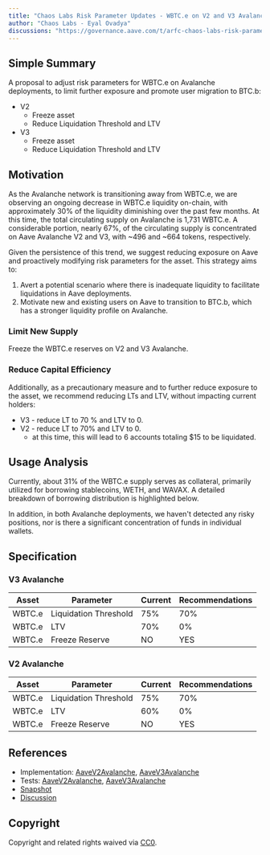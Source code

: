 ```yaml
---
title: "Chaos Labs Risk Parameter Updates - WBTC.e on V2 and V3 Avalanche"
author: "Chaos Labs - Eyal Ovadya"
discussions: "https://governance.aave.com/t/arfc-chaos-labs-risk-parameter-updates-wbtc-e-on-v2-and-v3-avalanche/15824"
---
```


## Simple Summary

A proposal to adjust risk parameters for WBTC.e on Avalanche deployments, to limit further exposure and promote user migration to BTC.b:

- V2
  - Freeze asset
  - Reduce Liquidation Threshold and LTV
- V3
  - Freeze asset
  - Reduce Liquidation Threshold and LTV

## Motivation

As the Avalanche network is transitioning away from WBTC.e, we are observing an ongoing decrease in WBTC.e liquidity on-chain, with approximately 30% of the liquidity diminishing over the past few months. At this time, the total circulating supply on Avalanche is 1,731 WBTC.e. A considerable portion, nearly 67%, of the circulating supply is concentrated on Aave Avalanche V2 and V3, with ~496 and ~664 tokens, respectively.

Given the persistence of this trend, we suggest reducing exposure on Aave and proactively modifying risk parameters for the asset. This strategy aims to:

1.  Avert a potential scenario where there is inadequate liquidity to facilitate liquidations in Aave deployments.
2.  Motivate new and existing users on Aave to transition to BTC.b, which has a stronger liquidity profile on Avalanche.

### Limit New Supply

Freeze the WBTC.e reserves on V2 and V3 Avalanche.

### Reduce Capital Efficiency

Additionally, as a precautionary measure and to further reduce exposure to the asset, we recommend reducing LTs and LTV, without impacting current holders:

- V3 - reduce LT to 70 % and LTV to 0.
- V2 - reduce LT to 70% and LTV to 0.
  - at this time, this will lead to 6 accounts totaling $15 to be liquidated.

## Usage Analysis

Currently, about 31% of the WBTC.e supply serves as collateral, primarily utilized for borrowing stablecoins, WETH, and WAVAX. A detailed breakdown of borrowing distribution is highlighted below.

In addition, in both Avalanche deployments, we haven't detected any risky positions, nor is there a significant concentration of funds in individual wallets.

## Specification

### V3 Avalanche

| Asset  | Parameter             | Current | Recommendations |
| ------ | --------------------- | ------- | --------------- |
| WBTC.e | Liquidation Threshold | 75%     | 70%             |
| WBTC.e | LTV                   | 70%     | 0%              |
| WBTC.e | Freeze Reserve        | NO      | YES             |

### V2 Avalanche

| Asset  | Parameter             | Current | Recommendations |
| ------ | --------------------- | ------- | --------------- |
| WBTC.e | Liquidation Threshold | 75%     | 70%             |
| WBTC.e | LTV                   | 60%     | 0%              |
| WBTC.e | Freeze Reserve        | NO      | YES             |

## References

- Implementation: [AaveV2Avalanche](https://github.com/bgd-labs/aave-proposals-v3/blob/main/src/20231221_Multi_ChaosLabsRiskParameterUpdatesWBTCEOnV2AndV3Avalanche/AaveV2Avalanche_ChaosLabsRiskParameterUpdatesWBTCEOnV2AndV3Avalanche_20231221.sol), [AaveV3Avalanche](https://github.com/bgd-labs/aave-proposals-v3/blob/main/src/20231221_Multi_ChaosLabsRiskParameterUpdatesWBTCEOnV2AndV3Avalanche/AaveV3Avalanche_ChaosLabsRiskParameterUpdatesWBTCEOnV2AndV3Avalanche_20231221.sol)
- Tests: [AaveV2Avalanche](https://github.com/bgd-labs/aave-proposals-v3/blob/main/src/20231221_Multi_ChaosLabsRiskParameterUpdatesWBTCEOnV2AndV3Avalanche/AaveV2Avalanche_ChaosLabsRiskParameterUpdatesWBTCEOnV2AndV3Avalanche_20231221.t.sol), [AaveV3Avalanche](https://github.com/bgd-labs/aave-proposals-v3/blob/main/src/20231221_Multi_ChaosLabsRiskParameterUpdatesWBTCEOnV2AndV3Avalanche/AaveV3Avalanche_ChaosLabsRiskParameterUpdatesWBTCEOnV2AndV3Avalanche_20231221.t.sol)
- [Snapshot](https://snapshot.org/#/aave.eth/proposal/0x0e496f9cb98fb887e9c0e1b4669607a2b99a0675b23ad152c7aedbe28f8dc08d)
- [Discussion](https://governance.aave.com/t/arfc-chaos-labs-risk-parameter-updates-wbtc-e-on-v2-and-v3-avalanche/15824)

## Copyright

Copyright and related rights waived via [CC0](https://creativecommons.org/publicdomain/zero/1.0/).
